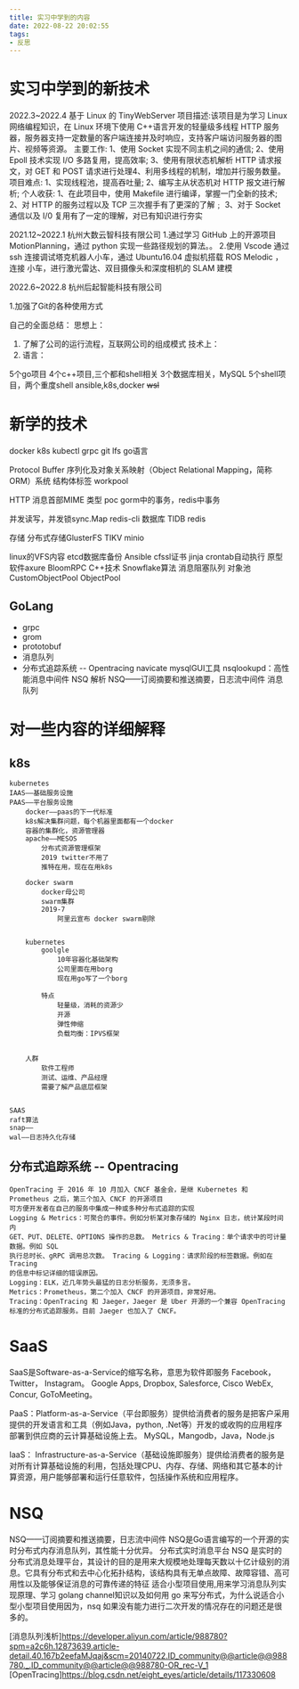 ```yaml
---
title: 实习中学到的内容
date: 2022-08-22 20:02:55
tags:
- 反思
---
```



# 实习中学到的新技术

2022.3~2022.4 基于 Linux 的 TinyWebServer
项目描述:该项目是为学习 Linux 网络编程知识，在 Linux 环境下使用 C++语言开发的轻量级多线程 HTTP
服务器，服务器支持一定数量的客户端连接并及时响应，支持客户端访问服务器的图片、视频等资源。
主要工作: 1、使用 Socket 实现不同主机之间的通信;
2、使用 Epoll 技术实现 I/O 多路复用，提高效率;
3、使用有限状态机解析 HTTP 请求报文，对 GET 和 POST 请求进行处理4、利用多线程的机制，增加并行服务数量。
项目难点: 1、实现线程池，提高吞吐量;
2、编写主从状态机对 HTTP 报文进行解析;
个人收获: 1、在此项目中，使用 Makefile 进行编译，掌握一门全新的技术;
2、对 HTTP 的服务过程以及 TCP 三次握手有了更深的了解﹔
3、对于 Socket 通信以及 I/0 复用有了一定的理解，对已有知识进行夯实



2021.12~2022.1 杭州大数云智科技有限公司
1.通过学习 GitHub 上的开源项目 MotionPlanning，通过 python 实现一些路径规划的算法。。
2.使用 Vscode 通过 ssh 连接调试塔克机器人小车，通过 Ubuntu16.04 虚拟机搭载 ROS Melodic ，连接
小车，进行激光雷达、双目摄像头和深度相机的 SLAM 建模


2022.6~2022.8 杭州后起智能科技有限公司

1.加强了Git的各种使用方式

自己的全面总结：
思想上：
1. 了解了公司的运行流程，互联网公司的组成模式
技术上：
2. 语言：

5个go项目
4个c++项目,三个都和shell相关
3个数据库相关，MySQL
5个shell项目，两个重度shell
ansible,k8s,docker
~~wsl~~




# 新学的技术

docker
k8s
kubectl
grpc
git lfs
go语言

Protocol Buffer
序列化及对象关系映射（Object Relational Mapping，简称 ORM）系统
结构体标签
workpool

HTTP 消息首部MIME 类型
poc
gorm中的事务，redis中事务


并发读写，并发锁sync.Map
redis-cli
数据库
    TIDB
    redis

存储
    分布式存储GlusterFS
    TIKV
    minio

linux的VFS内容
etcd数据库备份
Ansible
cfssl证书
jinja
crontab自动执行
原型软件axure
BloomRPC
C++技术
    Snowflake算法
    消息阻塞队列
    对象池
        CustomObjectPool
        ObjectPool

## GoLang
- grpc
- grom
- prototobuf
- 消息队列
- 分布式追踪系统 -- Opentracing
navicate mysqlGUI工具
nsqlookupd：高性能消息中间件 NSQ 解析
NSQ——订阅摘要和推送摘要，日志流中间件
消息队列


    


# 对一些内容的详细解释

## k8s
    kubernetes
    IAAS——基础服务设施
    PAAS——平台服务设施
        docker——paas的下一代标准
        k8s解决集群问题，每个机器里面都有一个docker
        容器的集群化，资源管理器
        apache——MESOS
            分布式资源管理框架
            2019 twitter不用了
            推特在用，现在在用k8s

        docker swarm
            docker母公司
            swarm集群
            2019-7
                阿里云宣布 docker swarm剔除


        kubernetes
            goolgle
                10年容器化基础架构
                公司里面在用borg
                现在用go写了一个borg

            特点
                轻量级，消耗的资源少
                开源
                弹性伸缩
                负载均衡：IPVS框架


        人群
            软件工程师
            测试、运维、产品经理
            需要了解产品底层框架


    SAAS
    raft算法
    snap——
    wal——日志持久化存储

## 分布式追踪系统 -- Opentracing
    OpenTracing 于 2016 年 10 月加入 CNCF 基金会，是继 Kubernetes 和 Prometheus 之后，第三个加入 CNCF 的开源项目
    可方便开发者在自己的服务中集成一种或多种分布式追踪的实现
    Logging & Metrics：可聚合的事件。例如分析某对象存储的 Nginx 日志，统计某段时间内
    GET、PUT、DELETE、OPTIONS 操作的总数。 Metrics & Tracing：单个请求中的可计量数据。例如 SQL
    执行总时长、gRPC 调用总次数。 Tracing & Logging：请求阶段的标签数据。例如在 Tracing
    的信息中标记详细的错误原因。
    Logging：ELK，近几年势头最猛的日志分析服务，无须多言。
    Metrics：Prometheus，第二个加入 CNCF 的开源项目，非常好用。
    Tracing：OpenTracing 和 Jaeger，Jaeger 是 Uber 开源的一个兼容 OpenTracing 标准的分布式追踪服务。目前 Jaeger 也加入了 CNCF。


# SaaS
SaaS是Software-as-a-Service的缩写名称，意思为软件即服务
    Facebook，Twitter，  Instagram。 Google Apps, Dropbox, Salesforce, Cisco WebEx, Concur, GoToMeeting。

PaaS：Platform-as-a-Service（平台即服务）提供给消费者的服务是把客户采用提供的开发语言和工具（例如Java，python, .Net等）开发的或收购的应用程序部署到供应商的云计算基础设施上去。
    MySQL，Mangodb，Java，Node.js

 IaaS： Infrastructure-as-a-Service（基础设施即服务）提供给消费者的服务是对所有计算基础设施的利用，包括处理CPU、内存、存储、网络和其它基本的计算资源，用户能够部署和运行任意软件，包括操作系统和应用程序。


# NSQ
NSQ——订阅摘要和推送摘要，日志流中间件
    NSQ是Go语言编写的一个开源的实时分布式内存消息队列，其性能十分优异。
    分布式实时消息平台
    NSQ 是实时的分布式消息处理平台，其设计的目的是用来大规模地处理每天数以十亿计级别的消息。它具有分布式和去中心化拓扑结构，该结构具有无单点故障、故障容错、高可用性以及能够保证消息的可靠传递的特征
    适合小型项目使用,用来学习消息队列实现原理、学习 golang channel知识以及如何用 go 来写分布式，为什么说适合小型小型项目使用因为，nsq 如果没有能力进行二次开发的情况存在的问题还是很多的。


[消息队列浅析]https://developer.aliyun.com/article/988780?spm=a2c6h.12873639.article-detail.40.167b2eefaMJqaj&scm=20140722.ID_community@@article@@988780._.ID_community@@article@@988780-OR_rec-V_1
[OpenTracing]https://blog.csdn.net/eight_eyes/article/details/117330608


